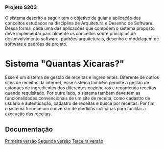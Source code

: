 ### Projeto S203

O sistema descrito a seguir tem o objetivo de guiar a aplicação dos conceitos estudados na disciplina de Arquitetura e Desenho de Software. Dessa forma, cada uma das aplicações que compõem o sistema proposto deve implementar parcialmente os conceitos sobre princípios de desenvolvimento software, padrões arquiteturais, desenho e modelagem de software e padrões de projeto.

# Sistema "Quantas Xícaras?"

Esse é um sistema de gestão de receitas e ingredientes. Diferente de outros sites de receitas da internet, esse sistema também permite a gestão de estoques de ingredientes dos diferentes cozinheiros e recomenda receitas quando requisitado. Por outro lado, o sistema também deve tem as funcionalidades convencionais de um site de receita, como cadastro de usuário e autenticação, cadastro de receitas e busca por receitas. Por fim, o sistema fornece um conversor de medidas culinárias para facilitar a execução das receitas.

## Documentação

[Primeira versão](docs/v1.md)
[Segunda versão](docs/v2.md)
[Terceira versão](docs/v3.md)
